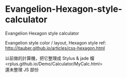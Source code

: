 Evangelion-Hexagon-style-calculator
===================================

Evangelion Hexagon style calculator

Evangelion style color / layout,
Hexagon style ref: <http://jtauber.github.io/articles/css-hexagon.html>

以前做的計算機，把它整理成 Stylus & jade 檔  
<rplus.github.io/Demo/Calculator/MyCalc.html>  
還未整理 JS 部份
